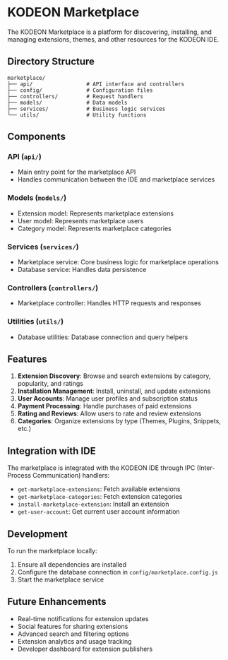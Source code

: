 # KODEON Marketplace

The KODEON Marketplace is a platform for discovering, installing, and managing extensions, themes, and other resources for the KODEON IDE.

## Directory Structure

```
marketplace/
├── api/                 # API interface and controllers
├── config/              # Configuration files
├── controllers/         # Request handlers
├── models/              # Data models
├── services/            # Business logic services
└── utils/               # Utility functions
```

## Components

### API (`api/`)

-   Main entry point for the marketplace API
-   Handles communication between the IDE and marketplace services

### Models (`models/`)

-   Extension model: Represents marketplace extensions
-   User model: Represents marketplace users
-   Category model: Represents marketplace categories

### Services (`services/`)

-   Marketplace service: Core business logic for marketplace operations
-   Database service: Handles data persistence

### Controllers (`controllers/`)

-   Marketplace controller: Handles HTTP requests and responses

### Utilities (`utils/`)

-   Database utilities: Database connection and query helpers

## Features

1. **Extension Discovery**: Browse and search extensions by category, popularity, and ratings
2. **Installation Management**: Install, uninstall, and update extensions
3. **User Accounts**: Manage user profiles and subscription status
4. **Payment Processing**: Handle purchases of paid extensions
5. **Rating and Reviews**: Allow users to rate and review extensions
6. **Categories**: Organize extensions by type (Themes, Plugins, Snippets, etc.)

## Integration with IDE

The marketplace is integrated with the KODEON IDE through IPC (Inter-Process Communication) handlers:

-   `get-marketplace-extensions`: Fetch available extensions
-   `get-marketplace-categories`: Fetch extension categories
-   `install-marketplace-extension`: Install an extension
-   `get-user-account`: Get current user account information

## Development

To run the marketplace locally:

1. Ensure all dependencies are installed
2. Configure the database connection in `config/marketplace.config.js`
3. Start the marketplace service

## Future Enhancements

-   Real-time notifications for extension updates
-   Social features for sharing extensions
-   Advanced search and filtering options
-   Extension analytics and usage tracking
-   Developer dashboard for extension publishers

